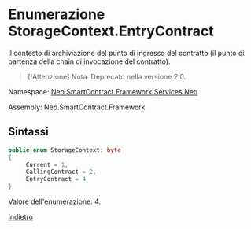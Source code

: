 # Enumerazione StorageContext.EntryContract

Il contesto di archiviazione del punto di ingresso del contratto (il punto di partenza della chain di invocazione del contratto).

> [!Attenzione]
> Nota: Deprecato nella versione 2.0.

Namespace: [Neo.SmartContract.Framework.Services.Neo](../../neo.md)

Assembly: Neo.SmartContract.Framework

## Sintassi

```c#
public enum StorageContext: byte
{
     Current = 1,
     CallingContract = 2,
     EntryContract = 4
}
```

Valore dell'enumerazione: 4.



[Indietro](../StorageContext.md)
